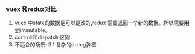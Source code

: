### vuex 和redux对比
1. vuex 中state的数据是可以更改的,redux 需要返回一个新的数据。所以需要用到immutable。
2. commit和dispatch 区别
3. 不适合的场景:
    3.1 复杂的dialog弹框